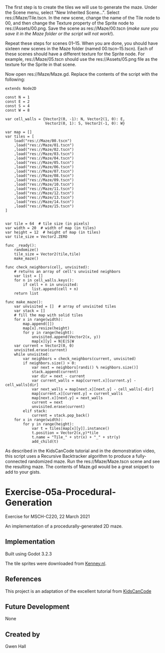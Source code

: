 The first step is to create the tiles we will use to generate the maze. Under the Scene menu, select "New Inherited Scene…". Select res://Maze/Tile.tscn. In the new scene, change the name of the Tile node to 00, and then change the Texture property of the Sprite node to res://Assets/00.png. Save the scene as res://Maze/00.tscn (*make sure you save it in the Maze folder or the script will not work!*).

Repeat these steps for scenes 01–15. When you are done, you should have sixteen new scenes in the Maze folder (named 00.tscn–15.tscn). Each of these scenes should have a different texture for the Sprite node. For example, res://Maze/05.tscn should use the res://Assets/05.png file as the texture for the Sprite in that scene.

Now open res://Maze/Maze.gd. Replace the contents of the script with the following:
```
extends Node2D

const N = 1
const E = 2
const S = 4
const W = 8

var cell_walls = {Vector2(0, -1): N, Vector2(1, 0): E, 
				  Vector2(0, 1): S, Vector2(-1, 0): W}

var map = []
var tiles = [
	load("res://Maze/00.tscn")
	,load("res://Maze/01.tscn")
	,load("res://Maze/02.tscn")
	,load("res://Maze/03.tscn")
	,load("res://Maze/04.tscn")
	,load("res://Maze/05.tscn")
	,load("res://Maze/06.tscn")
	,load("res://Maze/07.tscn")
	,load("res://Maze/08.tscn")
	,load("res://Maze/09.tscn")
	,load("res://Maze/10.tscn")
	,load("res://Maze/11.tscn")
	,load("res://Maze/12.tscn")
	,load("res://Maze/13.tscn")
	,load("res://Maze/14.tscn")
	,load("res://Maze/15.tscn")
]


var tile = 64  # tile size (in pixels)
var width = 20  # width of map (in tiles)
var height = 12  # height of map (in tiles)
var tile_size = Vector2.ZERO

func _ready():
	randomize()
	tile_size = Vector2(tile,tile)
	make_maze()
	
func check_neighbors(cell, unvisited):
	# returns an array of cell's unvisited neighbors
	var list = []
	for n in cell_walls.keys():
		if cell + n in unvisited:
			list.append(cell + n)
	return list
	
func make_maze():
	var unvisited = []  # array of unvisited tiles
	var stack = []
	# fill the map with solid tiles
	for x in range(width):
		map.append([])
		map[x].resize(height)
		for y in range(height):
			unvisited.append(Vector2(x, y))
			map[x][y] = N|E|S|W
	var current = Vector2(0, 0)
	unvisited.erase(current)
	while unvisited:
		var neighbors = check_neighbors(current, unvisited)
		if neighbors.size() > 0:
			var next = neighbors[randi() % neighbors.size()]
			stack.append(current)
			var dir = next - current
			var current_walls = map[current.x][current.y] - cell_walls[dir]
			var next_walls = map[next.x][next.y] - cell_walls[-dir]
			map[current.x][current.y] = current_walls
			map[next.x][next.y] = next_walls
			current = next
			unvisited.erase(current)
		elif stack:
			current = stack.pop_back()
	for x in range(width):
		for y in range(height):
			var t = tiles[map[x][y]].instance()
			t.position = Vector2(x,y)*tile
			t.name = "Tile_" + str(x) + "_" + str(y)
			add_child(t)
```

As described in the KidsCanCode tutorial and in the demonstration video, this script uses a Recursive Backtracker algorithm to produce a fully-connected randomized maze. Run the res://Maze/Maze.tscn scene and see the resulting maze. The contents of Maze.gd would be a great snippet to add to your gists.

# Exercise-05a-Procedural-Generation
Exercise for MSCH-C220, 22 March 2021

An implementation of a procedurally-generated 2D maze.

## Implementation
Built using Godot 3.2.3

The tile sprites were downloaded from [Kenney.nl](https://kenney.nl/assets/road-textures).

## References
This project is an adaptation of the excellent tutorial from [KidsCanCode](https://kidscancode.org/blog/2018/08/godot3_procgen1/)

## Future Development
None

## Created by 
Gwen Hall

